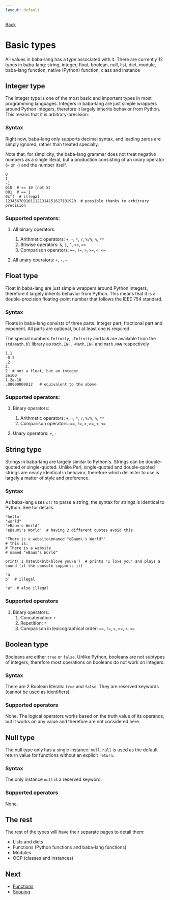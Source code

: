 ```yaml
---
layout: default
---
```



[Back](index.md)


# Basic types

All values in baba-lang has a type associated with it. There are currently 12 types in baba-lang: string, integer, float, boolean, null, list, dict, module, baba-lang function, native (Python) function, class and instance


## Integer type

The integer type is one of the most basic and important types in most programming languages. Integers in baba-lang are just simple wrappers around Python integers, therefore it largely inherits behavior from Python. This means that it is arbitrary-precision.

### Syntax

Right now, baba-lang only supports decimal syntax, and leading zeros are simply ignored, rather than treated specially.

Note that, for simplicity, the baba-lang grammar does not treat negative numbers as a single literal, but a production consisting of an unary operator (`+` or `-`) and the number itself.
```
0
1
-1
010  # == 10 (not 8)
001  # == 1
0xff  # illegal
1234567891011121314151617181920  # possible thanks to arbitrary precision
```

### Supported operators:

1. All binary operators:
    1. Arithmetic operators: `+`, `-`, `*`, `/`, `%/%`, `%`, `**`
    2. Bitwise operators: `&`, `|`, `^`, `<<`, `>>`
    3. Comparison operators: `==`, `!=`, `>`, `>=`, `<`, `<=`

2. All unary operators: `+`, `-`, `~`


## Float type

Float in baba-lang are just simple wrappers around Python integers, therefore it largely inherits behavior from Python. This means that it is a double-precision floating-point number that follows the IEEE 754 standard.

### Syntax

Floats in baba-lang consists of three parts: Integer part, fractional part and exponent. All parts are optional, but at least one is required.

The special numbers `Infinity`, `-Infinity` and `NaN` are available from the `std/math.bl` library as `Math.INF`, `-Math.INF` and `Math.NAN` respectively
```
1.1
-0.2
.2
2.
2  # not a float, but an integer
2e100
1.2e-10
.00000000012   # equivalent to the above
```

### Supported operators:

1. Binary operators:
    1. Arithmetic operators: `+`, `-`, `*`, `/`, `%/%`, `%`, `**`
    2. Comparison operators: `==`, `!=`, `>`, `>=`, `<`, `<=`

2. Unary operators: `+`, `-`


## String type

Strings in baba-lang are largely similar to Python's. Strings can be double-quoted or single-quoted. Unlike Perl, single-quoted and double-quoted strings are nearly identical in behavior, therefore which delimiter to use is largely a matter of style and preference.

### Syntax

As baba-lang uses `str` to parse a string, the syntax for strings is identical to Python. See [](https://docs.python.org/3/reference/lexical_analysis.html#strings) for details.

```
'hello'
"world"
"eBaum's World"
'eBaum\'s World'  # having 2 different quotes avoid this

'There is a website\nnamed "eBaum\'s World"'
# this is:
# There is a website
# named "eBaum's World"

print('I hate\b\b\b\blove you\a')  # prints 'I love you' and plays a sound (if the console supports it)

'a
b'  # illegal

'a"  # also illegal
```

### Supported operators

1. Binary operators:
    1. Concatenation: `+`
    2. Repetition: `*`
    3. Comparison in lexicographical order: `==`, `!=`, `>`, `>=`, `<`, `<=`


## Boolean type

Booleans are either `true` or `false`. Unlike Python, booleans are not subtypes of integers, therefore most operations on booleans do not work on integers.

### Syntax

There are 2 Boolean literals: `true` and `false`. They are reserved keywords (cannot be used as identifiers)

### Supported operators

None. The logical operators works based on the truth value of its operands, but it works on any value and therefore are not considered here.


## Null type

The null type only has a single instance: `null`. `null` is used as the default return value for functions without an explicit `return`.

### Syntax

The only instance `null` is a reserved keyword.

### Supported operators

None.


## The rest

The rest of the types will have their separate pages to detail them:

- Lists and dicts
- Functions (Python functions and baba-lang functions)
- Modules
- OOP (classes and instances)


## Next

- [Functions](function.md)
- [Scoping](scoping.md)
